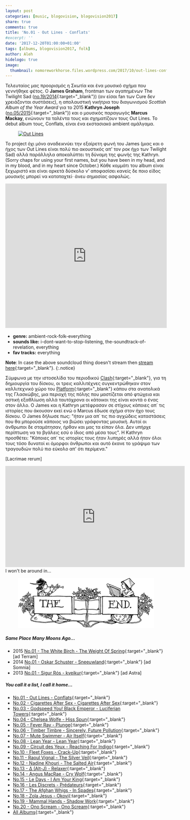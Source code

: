 ```yaml
---
layout: post
categories: [music, blogovision, blogovision2017]
share: true
comments: true
title: 'No.01 - Out Lines - Conflats'
#excerpt: ''
date: '2017-12-20T01:00:00+01:00'
tags: [albums, blogovision2017, folk]
author: Aleh
hidelogo: true
image:
  thumbnail: nomoreworkhorse.files.wordpress.com/2017/10/out-lines-conflats-lst260061.jpg
---
```

Τελευταίος μας προορισμός η Σκωτία και ένα μουσικό σχήμα που γεννήθηκε φέτος. Ο **James Graham**, frontman των αγαπημένων The Twilight Sad ([no.19/2014](/music/blogovision/blogovision2014/blogovision2014-no19){:target="_blank"}) (αν είσαι fan των Cure δεν χρειάζονται συστάσεις), η απολαυστική νικήτρια του διαγωνισμού *Scottish Album of the Year Award* για το 2015 **Kathryn Joseph** ([no.05/2015](/music/blogovision/blogovision2015/blogovision2015-no05){:target="_blank"}) και ο μουσικός παραγωγός **Marcus Mackay**, ενώνουν τα ταλέντα τους και σχηματίζουν τους Out Lines. Το debut album τους, Conflats, είναι ένα εκστασιακό ambient αμάλγαμα.

<figure class="center">
	<a href="https://www.goldflakepaint.co.uk/wp-content/uploads/2017/10/Out-Lines-1-lo-res.jpg"><img src="https://www.goldflakepaint.co.uk/wp-content/uploads/2017/10/Out-Lines-1-lo-res.jpg" alt="Out Lines" /></a>
</figure>

Το project όχι μόνο αναδεικνύει την εξαίρετη φωνή του James (μιας και ο ήχος των Out Lines είναι πολύ πιο ακουστικός απ' τον ροκ ήχο των Twilight Sad) αλλά παράλληλα αποκαλύπτει τη δύναμη της φωνής της Kathryn. (Sorry chaps for using your first names, but you have been <span class="inline-quote">in my head, and in my blood, and in my heart</span> since October.) Κάθε κομμάτι του album είναι ξεχωριστό και είναι αρκετά δύσκολο ν' αποφασίσει κανείς δε ποιο είδος μουσικής μπορεί να καταταχτεί· άνευ σημασίας ασφαλώς.

<iframe class="invisible center" width="100%" height="450" scrolling="no" frameborder="no" src="https://w.soundcloud.com/player/?url=https%3A%2F%2Fapi.soundcloud.com%2Fplaylists%2F362399968%3Fsecret_token%3Ds-EL8ta&amp;auto_play=false&amp;show_artwork=true"></iframe>

* **genre:** ambient-rock-folk-everything
* **sounds like:** i-dont-want-to-stop-listening, the-soundtrack-of-revelation, everything
* **fav tracks:** everything

**Note**: In case the above soundcloud thing doesn't stream then [stream here](http://www.clashmusic.com/features/album-stream-out-lines-conflats){:target="_blank"}.
{:.notice}

Σύμφωνα με την ιστοσελίδα του περιοδικού [Clash](http://www.clashmusic.com/){:target="_blank"}, για τη δημιουργία του δίσκου, οι τρεις καλλιτέχνες συγκεντρώθηκαν στον καλλιτεχνικό χώρο του [Platform](http://www.platform-online.co.uk/){:target="_blank"} κάπου στα ανατολικά της Γλασκώβης, μια περιοχή της πόλης που μαστίζεται από φτώχεια και αστική εξαθλίωση αλλά ταυτόχρονα οι κάτοικοι της είναι κοντά ο ένας στον άλλο. Ο James και η Kathryn μετέφρασαν σε στίχους κάποιες απ΄ τις ιστορίες που άκουσαν εκεί ενώ ο Marcus έδωσε σχήμα στον ήχο τους δίσκου. Ο James δήλωσε πως: "ήταν μια απ΄ τις πιο αγχώδεις καταστάσεις που θα μπορούσε κάποιος να βιώσει γράφοντας μουσική. Αυτοί οι άνθρωποι δε σταμάτησαν, ήρθαν και μας τα είπαν όλα. Δεν υπήρχε περίπτωση να το βγάλεις εσύ ο ίδιος από μέσα τους". Η Kathryn προσθέτει: "Κάποιες απ΄ τις ιστορίες τους ήταν λυπηρές αλλά ήταν όλοι τους τόσο δυνατοί κι όμορφοι άνθρωποι και αυτό έκανε το γράψιμο των τραγουδιών πολύ πιο εύκολο απ' ότι περίμενα."

[Lacrimae rerum]

<iframe class="invisible center" width="560" height="315" src="https://www.youtube.com/embed/2YxwDvj2sOc?rel=0" frameborder="0" gesture="media" allow="encrypted-media" allowfullscreen></iframe>

<div class="central-quote">I won't be around in... </div>

<figure class="center">
	<img src="/images/TheEnd.gif" alt="The End" class="center"/>
</figure>

##### <i class="fa fa-hand-o-right"></i> Same Place Many Moons Ago...

* 2015 [No.01 - The White Birch - The Weight Of Spring](/music/blogovision/blogovision2015/blogovision2015-no01){:target="_blank"} [ad Terram]
* 2014 [No.01 - Oskar Schuster - Sneeuwland](/music/blogovision/blogovision2014/blogovision2014-no01){:target="_blank"} [ad Somnia]
* 2013 [No.01 - Sigur Rós - kveikur](/music/blogovision/blogovision2013/blogovision2013-no01){:target="_blank"} [ad Astra]

##### <i class="fa fa-hand-o-right"></i> You call it a list, I call it home...

* [No.01 - Out Lines - Conflats](/music/blogovision/blogovision2017/no01){:target="_blank"}
* [No.02 - Cigarettes After Sex - Cigarettes After Sex](/music/blogovision/blogovision2017/no02){:target="_blank"}
* [No.03 - Godspeed You! Black Emperor - Luciferian Towers](/music/blogovision/blogovision2017/no03){:target="_blank"}
* [No.04 - Chelsea Wolfe - Hiss Spun](/music/blogovision/blogovision2017/no04){:target="_blank"}
* [No.05 - Fever Ray - Plunge](/music/blogovision/blogovision2017/no05){:target="_blank"}
* [No.06 - Timber Timbre - Sincerely, Future Pollution](/music/blogovision/blogovision2017/no06){:target="_blank"}
* [No.07 - Mute Swimmer - Air Itself](/music/blogovision/blogovision2017/no07){:target="_blank"}
* [No.08 - Lean Year - Lean Year](/music/blogovision/blogovision2017/no08){:target="_blank"}
* [No.09 - Circuit des Yeux - Reaching For Indigo](/music/blogovision/blogovision2017/no09){:target="_blank"}
* [No.10 - Fleet Foxes - Crack-Up](/music/blogovision/blogovision2017/no10){:target="_blank"}
* [No.11 - Raoul Vignal - The Silver Veil](/music/blogovision/blogovision2017/no11){:target="_blank"}
* [No.12 - Nadine Khouri - The Salted Air](/music/blogovision/blogovision2017/no12){:target="_blank"}
* [No.13 - ∆ (Alt-J) - Relaxer](/music/blogovision/blogovision2017/no13){:target="_blank"}
* [No.14 - Angus MacRae - Cry Wolf](/music/blogovision/blogovision2017/no14){:target="_blank"}
* [No.15 - Le Days - I Am Your King](/music/blogovision/blogovision2017/no15){:target="_blank"}
* [No.16 - Les Discrets - Prédateurs](/music/blogovision/blogovision2017/no16){:target="_blank"}
* [No.17 - The Afghan Whigs - In Spades](/music/blogovision/blogovision2017/no17){:target="_blank"}
* [No.18 - Zola Jesus - Okovi](/music/blogovision/blogovision2017/no18){:target="_blank"}
* [No.19 - Mammal Hands - Shadow Work](/music/blogovision/blogovision2017/no19){:target="_blank"}
* [No.20 - Ono Scream - Ono Scream](/music/blogovision/blogovision2017/no20){:target="_blank"}
* [All Albums](/music/albums/2017/){:target="_blank"}